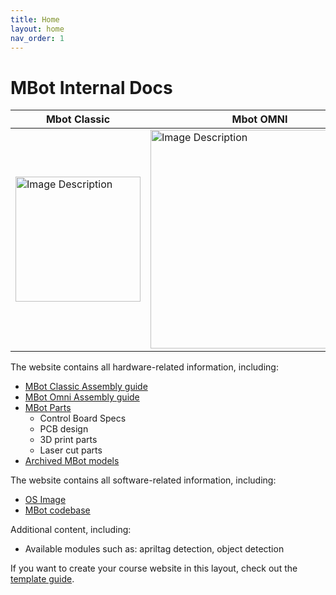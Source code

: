 ```yaml
---
title: Home
layout: home
nav_order: 1
---
```


# MBot Internal Docs

| Mbot Classic | Mbot OMNI|
| --- | --- |
|<a class="image-link" href="{{ site.baseurl }}/assets/media/classic.jpg"><img src="{{ site.baseurl }}/assets/media/classic.jpg" alt="Image Description" width="200" style="display: block; margin: auto;"></a>|<a class="image-link" href="{{ site.baseurl }}/assets/media/omni.jpg"><img src="{{ site.baseurl }}/assets/media/omni.jpg" alt="Image Description" width="350" style="display: block; margin: auto;"></a>|


The website contains all hardware-related information, including:
- [MBot Classic Assembly guide](/docs/hardware/classic-assembly/)
- [MBot Omni Assembly guide](/docs/hardware/omni-assembly/)
- [MBot Parts](/docs/hardware/mbot-parts)
  - Control Board Specs
  - PCB design
  - 3D print parts
  - Laser cut parts
- [Archived MBot models](/docs/hardware/archived-models/)

The website contains all software-related information, including:
- [OS Image](/docs/os-image/)
- [MBot codebase](/docs/codebase/)

Additional content, including:
- Available modules such as: apriltag detection, object detection

If you want to create your course website in this layout, check out the [template guide]((https://mbot-internal-docs.github.io/mbot-internal-docs-template/docs/getting-started.html)).